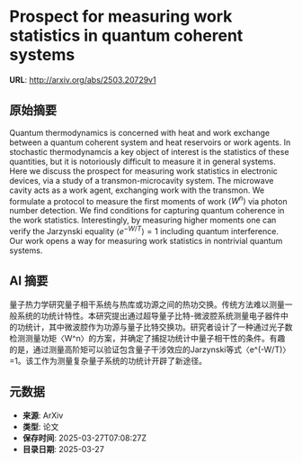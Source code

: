 # Prospect for measuring work statistics in quantum coherent systems

**URL**: http://arxiv.org/abs/2503.20729v1

## 原始摘要

Quantum thermodynamics is concerned with heat and work exchange between a
quantum coherent system and heat reservoirs or work agents. In stochastic
thermodynamcis a key object of interest is the statistics of these quantities,
but it is notoriously difficult to measure it in general systems. Here we
discuss the prospect for measuring work statistics in electronic devices, via a
study of a transmon-microcavity system. The microwave cavity acts as a work
agent, exchanging work with the transmon. We formulate a protocol to measure
the first moments of work $\langle W^n \rangle$ via photon number detection. We
find conditions for capturing quantum coherence in the work statistics.
Interestingly, by measuring higher moments one can verify the Jarzynski
equality $\langle e^{-W/T} \rangle = 1$ including quantum interference. Our
work opens a way for measuring work statistics in nontrivial quantum systems.


## AI 摘要

量子热力学研究量子相干系统与热库或功源之间的热功交换。传统方法难以测量一般系统的功统计特性。本研究提出通过超导量子比特-微波腔系统测量电子器件中的功统计，其中微波腔作为功源与量子比特交换功。研究者设计了一种通过光子数检测测量功矩〈W^n〉的方案，并确定了捕捉功统计中量子相干性的条件。有趣的是，通过测量高阶矩可以验证包含量子干涉效应的Jarzynski等式〈e^(-W/T)〉=1。该工作为测量复杂量子系统的功统计开辟了新途径。

## 元数据

- **来源**: ArXiv
- **类型**: 论文
- **保存时间**: 2025-03-27T07:08:27Z
- **目录日期**: 2025-03-27
